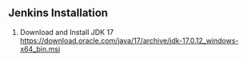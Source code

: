 ## Jenkins Installation

1. Download and Install JDK 17
   https://download.oracle.com/java/17/archive/jdk-17.0.12_windows-x64_bin.msi
